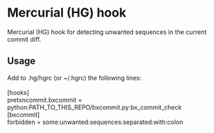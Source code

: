 Mercurial (HG) hook
===================

Mercurial (HG) hook for detecting unwanted sequences in the current commit diff.

Usage
-----

Add to .hg/hgrc (or ~/.hgrc) the following lines:<br />
<br />
[hooks]<br />
pretxncommit.bxcommit = python:PATH_TO_THIS_REPO/bxcommit.py:bx_commit_check<br />
[bxcommit]<br />
forbidden = some:unwanted:sequences:separated:with:colon
